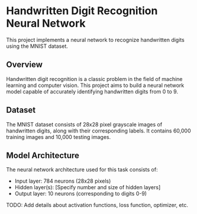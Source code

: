 # Handwritten Digit Recognition Neural Network

This project implements a neural network to recognize handwritten digits using the MNIST dataset.

## Overview

Handwritten digit recognition is a classic problem in the field of machine learning and computer vision. This project aims to build a neural network model capable of accurately identifying handwritten digits from 0 to 9.

## Dataset

The MNIST dataset consists of 28x28 pixel grayscale images of handwritten digits, along with their corresponding labels. It contains 60,000 training images and 10,000 testing images.

## Model Architecture

The neural network architecture used for this task consists of:

- Input layer: 784 neurons (28x28 pixels)
- Hidden layer(s): [Specify number and size of hidden layers]
- Output layer: 10 neurons (corresponding to digits 0-9)

TODO: Add details about activation functions, loss function, optimizer, etc.
